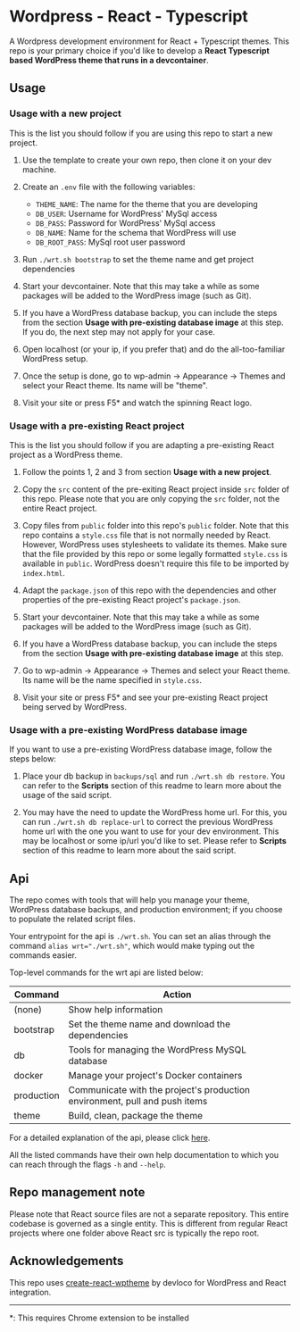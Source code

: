 # Wordpress - React - Typescript

A Wordpress development environment for React + Typescript themes. This repo is
your primary choice if you'd like to develop a **React Typescript based
WordPress theme that runs in a devcontainer**.

## Usage

### Usage with a new project

This is the list you should follow if you are using this repo to start a new
project.

1. Use the template to create your own repo, then clone it on your dev machine.

1. Create an `.env` file with the following variables:

   - `THEME_NAME`: The name for the theme that you are developing
   - `DB_USER`: Username for WordPress' MySql access
   - `DB_PASS`: Password for WordPress' MySql access
   - `DB_NAME`: Name for the schema that WordPress will use
   - `DB_ROOT_PASS`: MySql root user password

1. Run `./wrt.sh bootstrap` to set the theme name and get project dependencies

1. Start your devcontainer. Note that this may take a while as some packages
   will be added to the WordPress image (such as Git).

1. If you have a WordPress database backup, you can include the steps from the
   section **Usage with pre-existing database image** at this step. If you do,
   the next step may not apply for your case.

1. Open localhost (or your ip, if you prefer that) and do the all-too-familiar
   WordPress setup.

1. Once the setup is done, go to wp-admin -> Appearance -> Themes and select
   your React theme. Its name will be "theme".

1. Visit your site or press F5\* and watch the spinning React logo.

### Usage with a pre-existing React project

This is the list you should follow if you are adapting a pre-existing React
project as a WordPress theme.

1. Follow the points 1, 2 and 3 from section **Usage with a new project**.

1. Copy the `src` content of the pre-exiting React project inside `src` folder
   of this repo. Please note that you are only copying the `src` folder, not the
   entire React project.

1. Copy files from `public` folder into this repo's `public` folder. Note that
   this repo contains a `style.css` file that is not normally needed by React.
   However, WordPress uses stylesheets to validate its themes. Make sure that
   the file provided by this repo or some legally formatted `style.css` is
   available in `public`. WordPress doesn't require this file to be imported by
   `index.html`.

1. Adapt the `package.json` of this repo with the dependencies and other
   properties of the pre-existing React project's `package.json`.

1. Start your devcontainer. Note that this may take a while as some packages
   will be added to the WordPress image (such as Git).

1. If you have a WordPress database backup, you can include the steps from the
   section **Usage with pre-existing database image** at this step.

1. Go to wp-admin -> Appearance -> Themes and select your React theme. Its name
   will be the name specified in `style.css`.

1. Visit your site or press F5\* and see your pre-existing React project being
   served by WordPress.

### Usage with a pre-existing WordPress database image

If you want to use a pre-existing WordPress database image, follow the steps
below:

1. Place your db backup in `backups/sql` and run `./wrt.sh db restore`. You can
   refer to the **Scripts** section of this readme to learn more about the usage
   of the said script.

1. You may have the need to update the WordPress home url. For this, you can run
   `./wrt.sh db replace-url` to correct the previous WordPress home url with the
   one you want to use for your dev environment. This may be localhost or some
   ip/url you'd like to set. Please refer to **Scripts** section of this readme
   to learn more about the said script.

## Api

The repo comes with tools that will help you manage your theme, WordPress
database backups, and production environment; if you choose to populate the
related script files.

Your entrypoint for the api is `./wrt.sh`. You can set an alias through the
command `alias wrt="./wrt.sh"`, which would make typing out the commands easier.

Top-level commands for the wrt api are listed below:

| Command    | Action                                                                     |
| ---------- | -------------------------------------------------------------------------- |
| (none)     | Show help information                                                      |
| bootstrap  | Set the theme name and download the dependencies                           |
| db         | Tools for managing the WordPress MySQL database                            |
| docker     | Manage your project's Docker containers                                    |
| production | Communicate with the project's production environment, pull and push items |
| theme      | Build, clean, package the theme                                            |

For a detailed explanation of the api, please click [here](./API.md).

All the listed commands have their own help documentation to which you can reach
through the flags `-h` and `--help`.

## Repo management note

Please note that React source files are not a separate repository. This entire
codebase is governed as a single entity. This is different from regular React
projects where one folder above React src is typically the repo root.

## Acknowledgements

This repo uses
[create-react-wptheme](https://github.com/devloco/create-react-wptheme) by
devloco for WordPress and React integration.

---

\*: This requires Chrome extension to be installed
